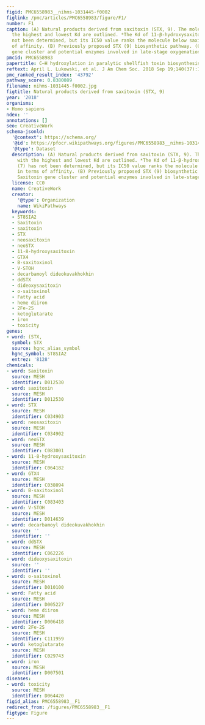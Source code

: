 ```yaml
---
figid: PMC6558983__nihms-1031445-f0002
figlink: /pmc/articles/PMC6558983/figure/F1/
number: F1
caption: (A) Natural products derived from saxitoxin (STX, 9). The molecules with
  the highest and lowest Kd are outlined. *The Kd of 11-β-hydroxysaxitoxin (7) has
  not been determined, but its IC50 value ranks the molecule below saxitoxin in terms
  of affinity. (B) Previously proposed STX (9) biosynthetic pathway. (C) Saxitoxin
  gene cluster and potential enzymes involved in late-stage oxygenation.
pmcid: PMC6558983
papertitle: C–H hydroxylation in paralytic shellfish toxin biosynthesis.
reftext: April L. Lukowski, et al. J Am Chem Soc. 2018 Sep 19;140(37):11863-11869.
pmc_ranked_result_index: '43792'
pathway_score: 0.8380089
filename: nihms-1031445-f0002.jpg
figtitle: Natural products derived from saxitoxin (STX, 9)
year: '2018'
organisms:
- Homo sapiens
ndex: ''
annotations: []
seo: CreativeWork
schema-jsonld:
  '@context': https://schema.org/
  '@id': https://pfocr.wikipathways.org/figures/PMC6558983__nihms-1031445-f0002.html
  '@type': Dataset
  description: (A) Natural products derived from saxitoxin (STX, 9). The molecules
    with the highest and lowest Kd are outlined. *The Kd of 11-β-hydroxysaxitoxin
    (7) has not been determined, but its IC50 value ranks the molecule below saxitoxin
    in terms of affinity. (B) Previously proposed STX (9) biosynthetic pathway. (C)
    Saxitoxin gene cluster and potential enzymes involved in late-stage oxygenation.
  license: CC0
  name: CreativeWork
  creator:
    '@type': Organization
    name: WikiPathways
  keywords:
  - ST8SIA2
  - Saxitoxin
  - saxitoxin
  - STX
  - neosaxitoxin
  - neoSTX
  - 11-8-hydroxysaxitoxin
  - GTX4
  - B-saxitoxinol
  - V-STOH
  - decarbamoyl dideokuvakhokhin
  - ddSTX
  - dideoxysaxitoxin
  - o-saitoxinol
  - Fatty acid
  - heme diiron
  - 2Fe-2S
  - ketoglutarate
  - iron
  - toxicity
genes:
- word: (STX,
  symbol: STX
  source: hgnc_alias_symbol
  hgnc_symbol: ST8SIA2
  entrez: '8128'
chemicals:
- word: Saxitoxin
  source: MESH
  identifier: D012530
- word: saxitoxin
  source: MESH
  identifier: D012530
- word: STX
  source: MESH
  identifier: C034903
- word: neosaxitoxin
  source: MESH
  identifier: C034902
- word: neoSTX
  source: MESH
  identifier: C083001
- word: 11-8-hydroxysaxitoxin
  source: MESH
  identifier: C064182
- word: GTX4
  source: MESH
  identifier: C038094
- word: B-saxitoxinol
  source: MESH
  identifier: C083403
- word: V-STOH
  source: MESH
  identifier: D014639
- word: decarbamoyl dideokuvakhokhin
  source: ''
  identifier: ''
- word: ddSTX
  source: MESH
  identifier: C062226
- word: dideoxysaxitoxin
  source: ''
  identifier: ''
- word: o-saitoxinol
  source: MESH
  identifier: D010100
- word: Fatty acid
  source: MESH
  identifier: D005227
- word: heme diiron
  source: MESH
  identifier: D006418
- word: 2Fe-2S
  source: MESH
  identifier: C111959
- word: ketoglutarate
  source: MESH
  identifier: C029743
- word: iron
  source: MESH
  identifier: D007501
diseases:
- word: toxicity
  source: MESH
  identifier: D064420
figid_alias: PMC6558983__F1
redirect_from: /figures/PMC6558983__F1
figtype: Figure
---
```

